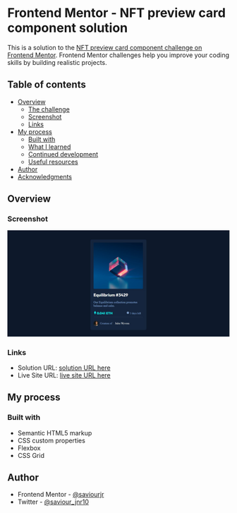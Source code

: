 # Frontend Mentor - NFT preview card component solution

This is a solution to the [NFT preview card component challenge on Frontend Mentor](https://www.frontendmentor.io/challenges/nft-preview-card-component-SbdUL_w0U). Frontend Mentor challenges help you improve your coding skills by building realistic projects. 

## Table of contents

- [Overview](#overview)
  - [The challenge](#the-challenge)
  - [Screenshot](#screenshot)
  - [Links](#links)
- [My process](#my-process)
  - [Built with](#built-with)
  - [What I learned](#what-i-learned)
  - [Continued development](#continued-development)
  - [Useful resources](#useful-resources)
- [Author](#author)
- [Acknowledgments](#acknowledgments)



## Overview



### Screenshot

![](./NFT.jpg)


### Links

- Solution URL: [solution URL here](https://github.com/Saviourjr/NFT)
- Live Site URL: [live site URL here](https://your-live-site-url.com)

## My process

### Built with

- Semantic HTML5 markup
- CSS custom properties
- Flexbox
- CSS Grid



## Author

- Frontend Mentor - [@saviourjr](https://www.frontendmentor.io/profile/saviourjr)
- Twitter - [@saviour_jnr10](https://www.twitter.com/saviour_jnr10)


